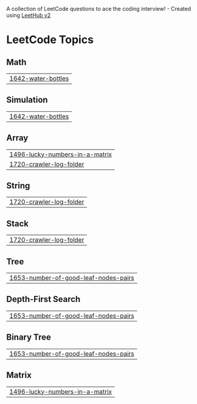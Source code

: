 A collection of LeetCode questions to ace the coding interview! - Created using [LeetHub v2](https://github.com/arunbhardwaj/LeetHub-2.0)
<!---LeetCode Topics Start-->
# LeetCode Topics
## Math
|  |
| ------- |
| [1642-water-bottles](https://github.com/rohit02rsk/Leet-Codes/tree/master/1642-water-bottles) |
## Simulation
|  |
| ------- |
| [1642-water-bottles](https://github.com/rohit02rsk/Leet-Codes/tree/master/1642-water-bottles) |
## Array
|  |
| ------- |
| [1496-lucky-numbers-in-a-matrix](https://github.com/rohit02rsk/Leet-Codes/tree/master/1496-lucky-numbers-in-a-matrix) |
| [1720-crawler-log-folder](https://github.com/rohit02rsk/Leet-Codes/tree/master/1720-crawler-log-folder) |
## String
|  |
| ------- |
| [1720-crawler-log-folder](https://github.com/rohit02rsk/Leet-Codes/tree/master/1720-crawler-log-folder) |
## Stack
|  |
| ------- |
| [1720-crawler-log-folder](https://github.com/rohit02rsk/Leet-Codes/tree/master/1720-crawler-log-folder) |
## Tree
|  |
| ------- |
| [1653-number-of-good-leaf-nodes-pairs](https://github.com/rohit02rsk/Leet-Codes/tree/master/1653-number-of-good-leaf-nodes-pairs) |
## Depth-First Search
|  |
| ------- |
| [1653-number-of-good-leaf-nodes-pairs](https://github.com/rohit02rsk/Leet-Codes/tree/master/1653-number-of-good-leaf-nodes-pairs) |
## Binary Tree
|  |
| ------- |
| [1653-number-of-good-leaf-nodes-pairs](https://github.com/rohit02rsk/Leet-Codes/tree/master/1653-number-of-good-leaf-nodes-pairs) |
## Matrix
|  |
| ------- |
| [1496-lucky-numbers-in-a-matrix](https://github.com/rohit02rsk/Leet-Codes/tree/master/1496-lucky-numbers-in-a-matrix) |
<!---LeetCode Topics End-->